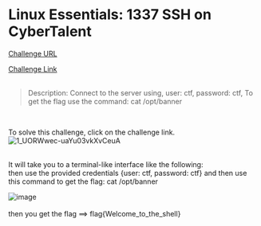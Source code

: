 **Linux Essentials: 1337 SSH on CyberTalent**
===================  

[Challenge URL](https://cybertalents.com/learn/linux-essentials/1-operating-system-introduction/challenges/1337-ssh)

[Challenge Link](http://wlem4m236m6igv016dv92dki4zlgmdvwd04nf1z5-web.cybertalentslabs.com/)  
<br />

> Description: Connect to the server using,
> user: ctf,
> password: ctf,
> To get the flag use the command: cat /opt/banner
<br />


To solve this challenge, click on the challenge link. <br />
![1_UORWwec-uaYu03vkXvCeuA](https://user-images.githubusercontent.com/78828566/169412463-805640b8-16d4-4929-8d99-4ed5eca711bf.png)
<br /><br />

It will take you to a terminal-like interface like the following: <br />
then use the provided credentials {user: ctf, password: ctf} and then use this command to get the flag: cat /opt/banner<br />

![image](https://user-images.githubusercontent.com/78828566/169412688-0907d77c-7a7b-48e4-8a85-4f7d7f854766.png)
<br /><br />
then you get the flag ==> flag{Welcome_to_the_shell}

